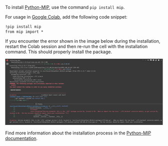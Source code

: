 To install [Python-MIP](https://www.python-mip.com/), use the command `pip install mip`. 

For usage in [Google Colab](https://colab.google/), add the following code snippet:

```
!pip install mip
from mip import *
```

If you encounter the error shown in the image below during the installation, restart the Colab session and then re-run the cell with the installation command. This should properly install the package.

<img src="https://github.com/log-ufpb/qr/blob/main/docs/src/python-mip/error.png">

Find more information about the installation process in the [Python-MIP documentation](https://python-mip.readthedocs.io/en/latest/install.html). 